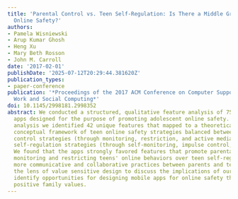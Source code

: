 ```yaml
---
title: 'Parental Control vs. Teen Self-Regulation: Is There a Middle Ground for Mobile
  Online Safety?'
authors:
- Pamela Wisniewski
- Arup Kumar Ghosh
- Heng Xu
- Mary Beth Rosson
- John M. Carroll
date: '2017-02-01'
publishDate: '2025-07-12T20:29:44.381620Z'
publication_types:
- paper-conference
publication: '*Proceedings of the 2017 ACM Conference on Computer Supported Cooperative
  Work and Social Computing*'
doi: 10.1145/2998181.2998352
abstract: We conducted a structured, qualitative feature analysis of 75 Android mobile
  apps designed for the purpose of promoting adolescent online safety. Through this
  analysis we identified 42 unique features that mapped to a theoretically derived
  conceptual framework of teen online safety strategies balanced between parental
  control strategies (through monitoring, restriction, and active mediation) and teen
  self-regulation strategies (through self-monitoring, impulse control, and risk-coping).
  We found that the apps strongly favored features that promote parental control through
  monitoring and restricting teens' online behaviors over teen self-regulation or
  more communicative and collaborative practices between parents and teens. We use
  the lens of value sensitive design to discuss the implications of our results and
  identify opportunities for designing mobile apps for online safety that embed more
  positive family values.
---
```

